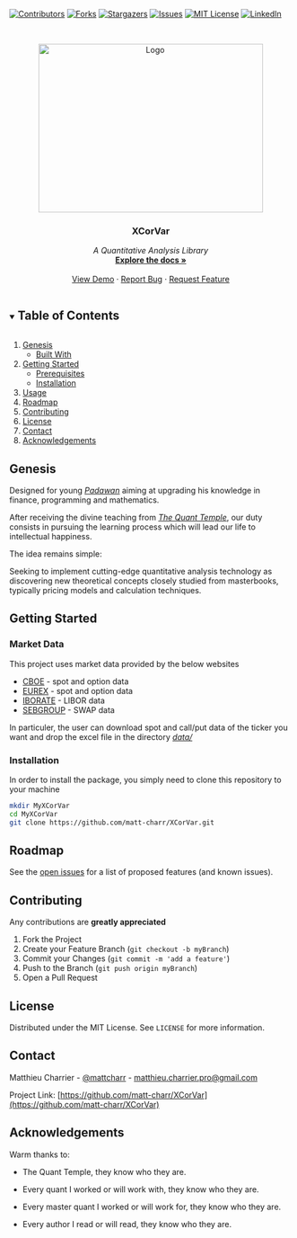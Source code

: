 [![Contributors][contributors-shield]][contributors-url]
[![Forks][forks-shield]][forks-url]
[![Stargazers][stars-shield]][stars-url]
[![Issues][issues-shield]][issues-url]
[![MIT License][license-shield]][license-url]
[![LinkedIn][linkedin-shield]][linkedin-url]

<br />
<p align="center">
  <a href="https://github.com/matt-charr/XCorVar">
    <img src="https://github.com/matt-charr/XCorVar/blob/master/image.PNG" alt="Logo" width="400" height="300">
  </a>

  <h3 align="center"><strong>XCorVar</strong></h3>

  <p align="center">
    <em>A Quantitative Analysis Library</em>
    <br />
    <a href="https://github.com/matt-charr/XCorVar"><strong>Explore the docs »</strong></a>
    <br />
    <br />
    <a href="https://github.com/matt-charr/XCorVar">View Demo</a>
    ·
    <a href="https://github.com/matt-charr/XCorVar/issues">Report Bug</a>
    ·
    <a href="https://github.com/matt-charr/XCorVar/pulls">Request Feature</a>
  </p>
</p>


<details open="open">
  <summary><h2 style="display: inline-block">Table of Contents</h2></summary>
  <ol>
    <li>
      <a href="#about-the-project">Genesis</a>
      <ul>
        <li><a href="#built-with">Built With</a></li>
      </ul>
    </li>
    <li>
      <a href="#getting-started">Getting Started</a>
      <ul>
        <li><a href="#prerequisites">Prerequisites</a></li>
        <li><a href="#installation">Installation</a></li>
      </ul>
    </li>
    <li><a href="#usage">Usage</a></li>
    <li><a href="#roadmap">Roadmap</a></li>
    <li><a href="#contributing">Contributing</a></li>
    <li><a href="#license">License</a></li>
    <li><a href="#contact">Contact</a></li>
    <li><a href="#acknowledgements">Acknowledgements</a></li>
  </ol>
</details>

## Genesis

Designed for young <a href="https://www.merriam-webster.com/words-at-play/padawan-the-new-intern"><em>Padawan</em></a> aiming at upgrading his knowledge in finance, programming and mathematics.

After receiving the divine teaching from <a href="https://business-cool.com/decryptage/analyse/master-el-karoui-le-master-phare-pour-integrer-le-monde-de-la-finance-analytique/"><em>The Quant Temple</em></a>, our duty consists in pursuing the learning process which will lead our life to intellectual happiness.

The idea remains simple:

Seeking to implement cutting-edge quantitative analysis technology as discovering new theoretical concepts closely studied from masterbooks, typically pricing models and calculation techniques.

## Getting Started

### Market Data

This project uses market data provided by the below websites

* [CBOE](https://www.cboe.com/) - spot and option data 
* [EUREX](https://www.eurex.com/) - spot and option data
* [IBORATE](http://iborate.com/eur-libor/) - LIBOR data
* [SEBGROUP](https://sebgroup.com/) - SWAP data

In particuler, the user can download spot and call/put data of the ticker you want and drop the excel file in the directory <a href="https://github.com/matt-charr/XCorVar/tree/master/data"><em>data/</em></a> 

### Installation

In order to install the package, you simply need to clone this repository to your machine

   ```sh
   mkdir MyXCorVar
   cd MyXCorVar
   git clone https://github.com/matt-charr/XCorVar.git
   ```

## Roadmap

See the [open issues](https://github.com/matt-charr/XCorVar/issues) for a list of proposed features (and known issues).

## Contributing

Any contributions are **greatly appreciated**

1. Fork the Project
2. Create your Feature Branch (`git checkout -b myBranch`)
3. Commit your Changes (`git commit -m 'add a feature'`)
4. Push to the Branch (`git push origin myBranch`)
5. Open a Pull Request

## License

Distributed under the MIT License. See `LICENSE` for more information.

## Contact

Matthieu Charrier - [@mattcharr](https://www.linkedin.com/in/matthieu-charrier-080820134/) - matthieu.charrier.pro@gmail.com

Project Link: [https://github.com/matt-charr/XCorVar](https://github.com/matt-charr/XCorVar)

## Acknowledgements

Warm thanks to:

* The Quant Temple, they know who they are.
* Every quant I worked or will work with, they know who they are.
* Every master quant I worked or will work for, they know who they are.

* Every author I read or will read, they know who they are.

[contributors-shield]: https://img.shields.io/github/contributors/matt-charr/XCorVar.svg?style=for-the-badge
[contributors-url]: https://github.com/matt-charr/XCorVar/graphs/contributors
[forks-shield]: https://img.shields.io/github/forks/matt-charr/XCorVar.svg?style=for-the-badge
[forks-url]: https://github.com/matt-charr/XCorVar/network/members
[stars-shield]: https://img.shields.io/github/stars/matt-charr/XCorVar.svg?style=for-the-badge
[stars-url]: https://github.com/matt-charr/XCorVar/stargazers
[issues-shield]: https://img.shields.io/github/issues/matt-charr/XCorVar.svg?style=for-the-badge
[issues-url]: https://github.com/matt-charr/XCorVar/issues
[license-shield]: https://img.shields.io/github/license/matt-charr/XCorVar.svg?style=for-the-badge
[license-url]: https://github.com/matt-charr/XCorVar/blob/master/LICENSE.txt
[linkedin-shield]: https://img.shields.io/badge/-LinkedIn-black.svg?style=for-the-badge&logo=linkedin&colorB=555
[linkedin-url]: https://www.linkedin.com/in/matthieu-charrier-080820134/